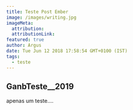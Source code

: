 ```yaml
---
title: Teste Post Ember
image: /images/writing.jpg
imageMeta:
  attribution:
  attributionLink:
featured: true
author: Argus
date: Tue Jun 12 2018 17:58:54 GMT+0100 (IST)
tags:
  - teste
---
```


## GanbTeste__2019

apenas um teste....